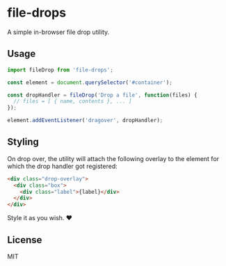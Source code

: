 # file-drops

A simple in-browser file drop utility.


## Usage

```javascript
import fileDrop from 'file-drops';

const element = document.querySelector('#container');

const dropHandler = fileDrop('Drop a file', function(files) {
  // files = [ { name, contents }, ... ]
});

element.addEventListener('dragover', dropHandler);
```


## Styling

On drop over, the utility will attach the following overlay to the
element for which the drop handler got registered:

```html
<div class="drop-overlay">
  <div class="box">
    <div class="label">{label}</div>
  </div>
</div>
```

Style it as you wish. :heart:


## License

MIT
